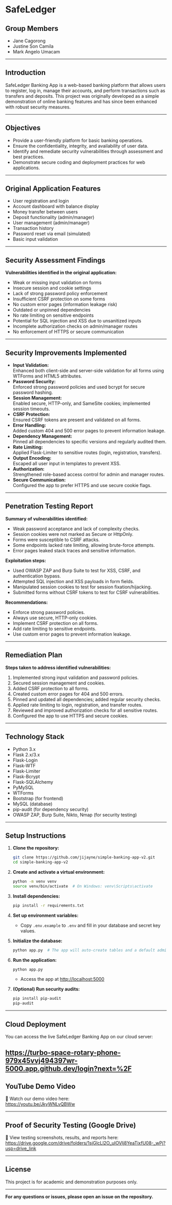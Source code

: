 # SafeLedger

## Group Members
- Jane Cagorong
- Justine Son Camila
- Mark Angelo Umacam

---

## Introduction

SafeLedger Banking App is a web-based banking platform that allows users to register, log in, manage their accounts, and perform transactions such as transfers and deposits. This project was originally developed as a simple demonstration of online banking features and has since been enhanced with robust security measures.

---

## Objectives

- Provide a user-friendly platform for basic banking operations.
- Ensure the confidentiality, integrity, and availability of user data.
- Identify and remediate security vulnerabilities through assessment and best practices.
- Demonstrate secure coding and deployment practices for web applications.

---

## Original Application Features

- User registration and login  
- Account dashboard with balance display  
- Money transfer between users  
- Deposit functionality (admin/manager)  
- User management (admin/manager)  
- Transaction history  
- Password reset via email (simulated)  
- Basic input validation  

---

## Security Assessment Findings

**Vulnerabilities identified in the original application:**
- Weak or missing input validation on forms  
- Insecure session and cookie settings  
- Lack of strong password policy enforcement  
- Insufficient CSRF protection on some forms  
- No custom error pages (information leakage risk)  
- Outdated or unpinned dependencies  
- No rate limiting on sensitive endpoints  
- Potential for SQL injection and XSS due to unsanitized inputs  
- Incomplete authorization checks on admin/manager routes  
- No enforcement of HTTPS or secure communication  

---

## Security Improvements Implemented

- **Input Validation:**  
  Enhanced both client-side and server-side validation for all forms using WTForms and HTML5 attributes.  
- **Password Security:**  
  Enforced strong password policies and used bcrypt for secure password hashing.  
- **Session Management:**  
  Enabled secure, HTTP-only, and SameSite cookies; implemented session timeouts.  
- **CSRF Protection:**  
  Ensured CSRF tokens are present and validated on all forms.  
- **Error Handling:**  
  Added custom 404 and 500 error pages to prevent information leakage.  
- **Dependency Management:**  
  Pinned all dependencies to specific versions and regularly audited them.  
- **Rate Limiting:**  
  Applied Flask-Limiter to sensitive routes (login, registration, transfers).  
- **Output Encoding:**  
  Escaped all user input in templates to prevent XSS.  
- **Authorization:**  
  Strengthened role-based access control for admin and manager routes.  
- **Secure Communication:**  
  Configured the app to prefer HTTPS and use secure cookie flags.  

---

## Penetration Testing Report

**Summary of vulnerabilities identified:**
- Weak password acceptance and lack of complexity checks.  
- Session cookies were not marked as Secure or HttpOnly.  
- Forms were susceptible to CSRF attacks.  
- Some endpoints lacked rate limiting, allowing brute-force attempts.  
- Error pages leaked stack traces and sensitive information.  

**Exploitation steps:**
- Used OWASP ZAP and Burp Suite to test for XSS, CSRF, and authentication bypass.  
- Attempted SQL injection and XSS payloads in form fields.  
- Manipulated session cookies to test for session fixation/hijacking.  
- Submitted forms without CSRF tokens to test for CSRF vulnerabilities.  

**Recommendations:**
- Enforce strong password policies.  
- Always use secure, HTTP-only cookies.  
- Implement CSRF protection on all forms.  
- Add rate limiting to sensitive endpoints.  
- Use custom error pages to prevent information leakage.  

---

## Remediation Plan

**Steps taken to address identified vulnerabilities:**
1. Implemented strong input validation and password policies.  
2. Secured session management and cookies.  
3. Added CSRF protection to all forms.  
4. Created custom error pages for 404 and 500 errors.  
5. Pinned and updated all dependencies; added regular security checks.  
6. Applied rate limiting to login, registration, and transfer routes.  
7. Reviewed and improved authorization checks for all sensitive routes.  
8. Configured the app to use HTTPS and secure cookies.  

---

## Technology Stack

- Python 3.x  
- Flask 2.x/3.x  
- Flask-Login  
- Flask-WTF  
- Flask-Limiter  
- Flask-Bcrypt  
- Flask-SQLAlchemy  
- PyMySQL  
- WTForms  
- Bootstrap (for frontend)  
- MySQL (database)  
- pip-audit (for dependency security)
- OWASP ZAP, Burp Suite, Nikto, Nmap (for security testing)

---

## Setup Instructions

1. **Clone the repository:**
   ```bash
   git clone https://github.com/jijayne/simple-banking-app-v2.git
   cd simple-banking-app-v2
   ```

2. **Create and activate a virtual environment:**
   ```bash
   python -m venv venv
   source venv/bin/activate  # On Windows: venv\Scripts\activate
   ```

3. **Install dependencies:**
   ```bash
   pip install -r requirements.txt
   ```

4. **Set up environment variables:**
   - Copy `.env.example` to `.env` and fill in your database and secret key values.

5. **Initialize the database:**
   ```bash
   python app.py  # The app will auto-create tables and a default admin user if needed
   ```

6. **Run the application:**
   ```bash
   python app.py
   ```
   - Access the app at [http://localhost:5000](http://localhost:5000)

7. **(Optional) Run security audits:**
   ```bash
   pip install pip-audit
   pip-audit
   ```

---

## Cloud Deployment

You can access the live SafeLedger Banking App on our cloud server:

https://turbo-space-rotary-phone-979x45vvj494397wr-5000.app.github.dev/login?next=%2F
---

## YouTube Demo Video

🎥 Watch our demo video here:  
https://youtu.be/JkyWNLvQBWw

---

## Proof of Security Testing (Google Drive)

📁 View testing screenshots, results, and reports here:  
https://drive.google.com/drive/folders/1sjGIcLl2O_uIOVlj8YeaTixfU08-_wPj?usp=drive_link

---

## License

This project is for academic and demonstration purposes only.

---

**For any questions or issues, please open an issue on the repository.**
